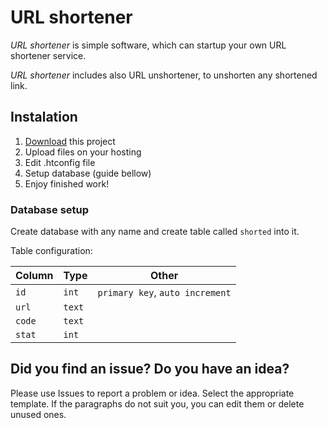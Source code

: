 # URL shortener

*URL shortener* is simple software, which can startup your own URL shortener service.

*URL shortener* includes also URL unshortener, to unshorten any shortened link. 

## Instalation

1. [Download](https://gitlab.com/per_voj/url-shortener/-/releases) this project
2. Upload files on your hosting
3. Edit .htconfig file
4. Setup database (guide bellow)
5. Enjoy finished work!

### Database setup

Create database with any name and create table called `shorted` into it.

Table configuration:

|Column|Type|Other|
|------|----|-----|
|`id`|`int`|`primary key`, `auto increment`|
|`url`|`text`||
|`code`|`text`||
|`stat`|`int`||

## Did you find an issue? Do you have an idea?

Please use Issues to report a problem or idea. Select the appropriate template. If the paragraphs do not suit you, you can edit them or delete unused ones.